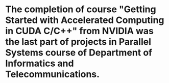
# The completion of course "Getting Started with Accelerated Computing in CUDA C/C++" from NVIDIA was the last part of projects in Parallel Systems course of Department of Informatics and Telecommunications.

